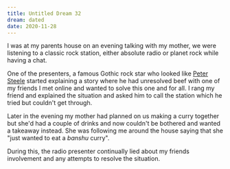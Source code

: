 ```yaml
---
title: Untitled Dream 32
dream: dated
date: 2020-11-28
---
```


I was at my parents house on an evening talking with my mother, we were listening to a classic rock station, either absolute radio or planet rock while having a chat.

One of the presenters, a famous Gothic rock star who looked like [Peter Steele](https://en.wikipedia.org/wiki/Peter_Steele) started explaining a story where he had unresolved beef with one of my friends I met online and wanted to solve this one and for all. I rang my friend and explained the situation and asked him to call the station which he tried but couldn't get through.

Later in the evening my mother had planned on us making a curry together but she'd had a couple of drinks and now couldn't be bothered and wanted a takeaway instead. She was following me around the house saying that she "just wanted to eat a *banshu* curry".

During this, the radio presenter continually lied about my friends involvement and any attempts to resolve the situation.
